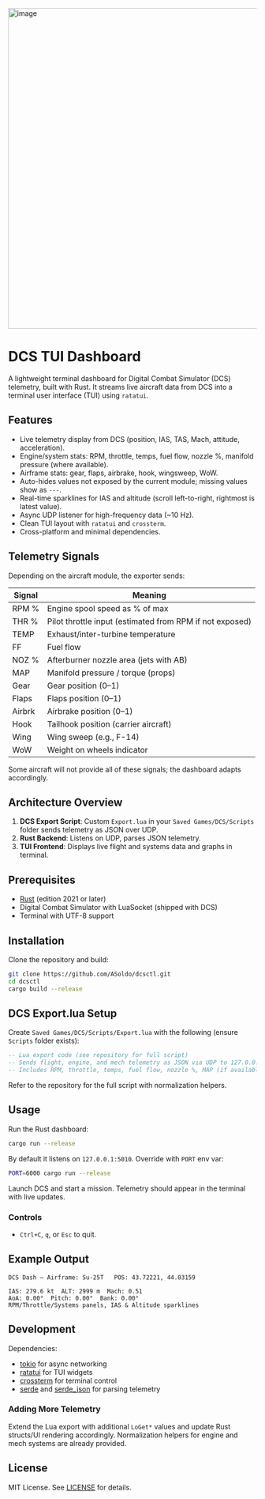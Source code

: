 <img width="1236" height="649" alt="image" src="https://github.com/user-attachments/assets/bc71300f-aa8e-472c-80c2-16b6e803bf09" />

# DCS TUI Dashboard

A lightweight terminal dashboard for Digital Combat Simulator (DCS) telemetry, built with Rust. It streams live aircraft data from DCS into a terminal user interface (TUI) using `ratatui`.

## Features

* Live telemetry display from DCS (position, IAS, TAS, Mach, attitude, acceleration).
* Engine/system stats: RPM, throttle, temps, fuel flow, nozzle %, manifold pressure (where available).
* Airframe stats: gear, flaps, airbrake, hook, wingsweep, WoW.
* Auto-hides values not exposed by the current module; missing values show as `---`.
* Real-time sparklines for IAS and altitude (scroll left-to-right, rightmost is latest value).
* Async UDP listener for high-frequency data (\~10 Hz).
* Clean TUI layout with `ratatui` and `crossterm`.
* Cross-platform and minimal dependencies.

## Telemetry Signals

Depending on the aircraft module, the exporter sends:

| Signal | Meaning                                                  |
| ------ | -------------------------------------------------------- |
| RPM %  | Engine spool speed as % of max                           |
| THR %  | Pilot throttle input (estimated from RPM if not exposed) |
| TEMP   | Exhaust/inter-turbine temperature                        |
| FF     | Fuel flow                                                |
| NOZ %  | Afterburner nozzle area (jets with AB)                   |
| MAP    | Manifold pressure / torque (props)                       |
| Gear   | Gear position (0–1)                                      |
| Flaps  | Flaps position (0–1)                                     |
| Airbrk | Airbrake position (0–1)                                  |
| Hook   | Tailhook position (carrier aircraft)                     |
| Wing   | Wing sweep (e.g., F-14)                                  |
| WoW    | Weight on wheels indicator                               |

Some aircraft will not provide all of these signals; the dashboard adapts accordingly.

## Architecture Overview

1. **DCS Export Script**: Custom `Export.lua` in your `Saved Games/DCS/Scripts` folder sends telemetry as JSON over UDP.
2. **Rust Backend**: Listens on UDP, parses JSON telemetry.
3. **TUI Frontend**: Displays live flight and systems data and graphs in terminal.

## Prerequisites

* [Rust](https://www.rust-lang.org/) (edition 2021 or later)
* Digital Combat Simulator with LuaSocket (shipped with DCS)
* Terminal with UTF-8 support

## Installation

Clone the repository and build:

```bash
git clone https://github.com/ASoldo/dcsctl.git
cd dcsctl
cargo build --release
```

## DCS Export.lua Setup

Create `Saved Games/DCS/Scripts/Export.lua` with the following (ensure `Scripts` folder exists):

```lua
-- Lua export code (see repository for full script)
-- Sends flight, engine, and mech telemetry as JSON via UDP to 127.0.0.1:5010 at 10 Hz.
-- Includes RPM, throttle, temps, fuel flow, nozzle %, MAP (if available), gear, flaps, airbrake, hook, wing, WoW.
```

Refer to the repository for the full script with normalization helpers.

## Usage

Run the Rust dashboard:

```bash
cargo run --release
```

By default it listens on `127.0.0.1:5010`. Override with `PORT` env var:

```bash
PORT=6000 cargo run --release
```

Launch DCS and start a mission. Telemetry should appear in the terminal with live updates.

### Controls

* `Ctrl+C`, `q`, or `Esc` to quit.

## Example Output

```
DCS Dash — Airframe: Su-25T   POS: 43.72221, 44.03159

IAS: 279.6 kt  ALT: 2999 m  Mach: 0.51
AoA: 0.00°  Pitch: 0.00°  Bank: 0.00°
RPM/Throttle/Systems panels, IAS & Altitude sparklines
```

## Development

Dependencies:

* [tokio](https://docs.rs/tokio/) for async networking
* [ratatui](https://ratatui.rs/) for TUI widgets
* [crossterm](https://crates.io/crates/crossterm) for terminal control
* [serde](https://serde.rs/) and [serde\_json](https://docs.rs/serde_json/) for parsing telemetry

### Adding More Telemetry

Extend the Lua export with additional `LoGet*` values and update Rust structs/UI rendering accordingly. Normalization helpers for engine and mech systems are already provided.

## License

MIT License. See [LICENSE](LICENSE) for details.
